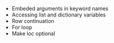 * Embeded arguments in keyword names
* Accessing list and dictionary variables
* Row continuation
* For loop
* Make loc optional
